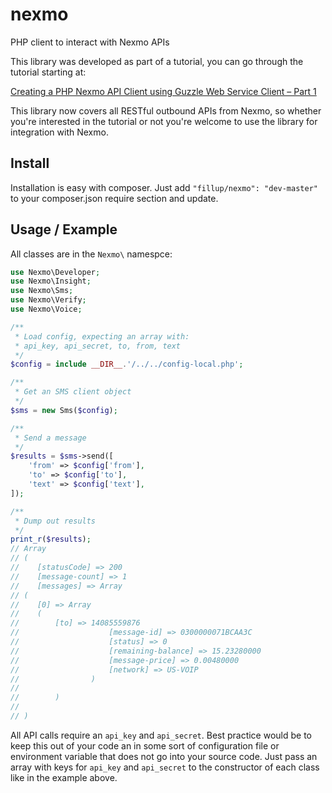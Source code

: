 # nexmo
PHP client to interact with Nexmo APIs

This library was developed as part of a tutorial, you can go through the tutorial starting at:

[Creating a PHP Nexmo API Client using Guzzle Web Service Client – Part 1](http://www.phillipshipley.com/2015/04/creating-a-php-nexmo-api-client-using-guzzle-web-service-client-part-1/)

This library now covers all RESTful outbound APIs from Nexmo, so whether you're
interested in the tutorial or not you're welcome to use the library for 
integration with Nexmo.

## Install ##
Installation is easy with composer. Just add ```"fillup/nexmo": "dev-master"```
to your composer.json require section and update.

## Usage / Example ##
All classes are in the ```Nexmo\``` namespce:

```php
use Nexmo\Developer;
use Nexmo\Insight;
use Nexmo\Sms;
use Nexmo\Verify;
use Nexmo\Voice;

/**
 * Load config, expecting an array with:
 * api_key, api_secret, to, from, text
 */
$config = include __DIR__.'/../../config-local.php';

/**
 * Get an SMS client object
 */
$sms = new Sms($config);

/**
 * Send a message
 */
$results = $sms->send([
    'from' => $config['from'],
    'to' => $config['to'],
    'text' => $config['text'],
]);

/**
 * Dump out results
 */
print_r($results);
// Array
// (
//    [statusCode] => 200
//    [message-count] => 1
//    [messages] => Array
// (
//    [0] => Array
//    (
//        [to] => 14085559876
//                    [message-id] => 0300000071BCAA3C
//                    [status] => 0
//                    [remaining-balance] => 15.23280000
//                    [message-price] => 0.00480000
//                    [network] => US-VOIP
//                )
// 
//        )
// 
// )
```

All API calls require an ```api_key``` and ```api_secret```. Best practice 
would be to keep this out of your code an in some sort of configuration
file or environment variable that does not go into your source code. Just
pass an array with keys for ```api_key``` and ```api_secret``` to the 
constructor of each class like in the example above.